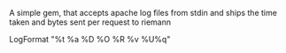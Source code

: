 A simple gem, that accepts apache log files from stdin and ships the time taken and bytes sent per request to riemann

LogFormat "%t %a %D %O %R %v %U%q"